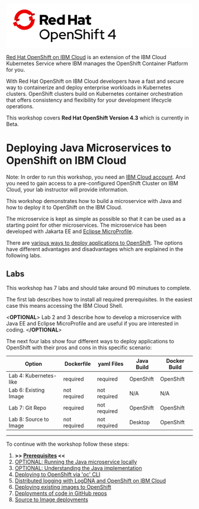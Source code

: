 ![logo](images/os_logo.png)

[Red Hat OpenShift on IBM Cloud](https://cloud.ibm.com/docs/openshift?topic=openshift-why_openshift) is an extension of the IBM Cloud Kubernetes Service where IBM manages the OpenShift Container Platform for you. 

With Red Hat OpenShift on IBM Cloud developers have a fast and secure way to containerize and deploy enterprise workloads in Kubernetes clusters. OpenShift clusters build on Kubernetes container orchestration that offers consistency and flexibility for your development lifecycle operations.

This workshop covers **Red Hat OpenShift Version 4.3** which is currently in Beta.

# Deploying Java Microservices to OpenShift on IBM Cloud

Note: In order to run this workshop, you need an [IBM Cloud account](https://cloud.ibm.com/registration). And you need to gain access to a pre-configured OpenShift Cluster on IBM Cloud, your lab instructor will provide information.

This workshop demonstrates how to build a microservice with Java and how to deploy it to OpenShift on the IBM Cloud.

The microservice is kept as simple as possible so that it can be used as a starting point for other microservices. The microservice has been developed with Jakarta EE and [Eclipse MicroProfile](https://microprofile.io/).

There are [various ways to deploy applications to OpenShift](http://heidloff.net/article/deploying-open-liberty-microservices-openshift/). The options have different advantages and disadvantages which are explained in the following labs.

## Labs

This workshop has 7 labs and should take around 90 minutues to complete. 

The first lab describes how to install all required prerequisites. In the easiest case this means accessing the IBM Cloud Shell.

<**OPTIONAL**>
Lab 2 and 3 describe how to develop a microservice with Java EE and Eclipse MicroProfile and are useful if you are interested in coding.
<**/OPTIONAL**>

The next four labs show four different ways to deploy applications to OpenShift with their pros and cons in this specific scenario:

| Option | Dockerfile | yaml Files | Java Build | Docker Build |
| - | - | - | - | - |
| Lab 4: Kubernetes-like | required | required | OpenShift | OpenShift |
| Lab 6: Existing Image  | not required  | not required | N/A | N/A |
| Lab 7: Git Repo | required  | not required | OpenShift | OpenShift |
| Lab 8: Source to Image | not required | not required | Desktop | OpenShift |

---

To continue with the workshop follow these steps:

1. **>> [Prerequisites](1-prereqs.md) <<**
1. [OPTIONAL: Running the Java microservice locally](2-docker.md)
1. [OPTIONAL: Understanding the Java implementation](3-java.md)
1. [Deploying to OpenShift via 'oc' CLI](4-openshift.md)
1. [Distributed logging with LogDNA and OpenShift on IBM Cloud](5-logdna-openshift.md)
1. [Deploying existing images to OpenShift](6-existing-image.md)
1. [Deployments of code in GitHub repos](7-github.md)
1. [Source to Image deployments](8-source-to-image.md)


